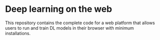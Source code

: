 # Deep learning on the web

This repository contains the complete code for a web platform that allows users to run and train DL models in their browser with minimum installations. 

